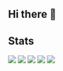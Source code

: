 ## Hi there 👋

<!--
**blancnoir256/blancnoir256** is a ✨ _special_ ✨ repository because its `README.md` (this file) appears on your GitHub profile.

Here are some ideas to get you started:

- 🔭 I’m currently working on ...
- 🌱 I’m currently learning ...
- 👯 I’m looking to collaborate on ...
- 🤔 I’m looking for help with ...
- 💬 Ask me about ...
- 📫 How to reach me: ...
- 😄 Pronouns: ...
- ⚡ Fun fact: ...
-->

## Stats
![](http://github-profile-summary-cards.vercel.app/api/cards/profile-details?username=blancnoir256&theme=gruvbox)
![](http://github-profile-summary-cards.vercel.app/api/cards/repos-per-language?username=blancnoir256&theme=gruvbox)
![](http://github-profile-summary-cards.vercel.app/api/cards/most-commit-language?username=blancnoir256&theme=gruvbox)
![](http://github-profile-summary-cards.vercel.app/api/cards/stats?username=blancnoir256&theme=gruvbox)
![](http://github-profile-summary-cards.vercel.app/api/cards/productive-time?username=blancnoir256&theme=gruvbox&utcOffset=9)
